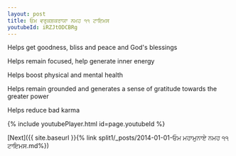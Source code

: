 ```yaml
---
layout: post
title: ਓਮ ਵਰੁਕਸ਼ਕਰਾਯਾ ਨਮਹ ੧੧ ਟਾਇਮਸ
youtubeId: iRZJtODCBRg
---
```

 
 
Helps get goodness, bliss and peace and God's blessings
 
Helps remain focused, help generate inner energy 
 
Helps boost physical and mental health 
 
Helps remain grounded and generates a sense of gratitude towards the greater power 
 
Helps reduce bad karma
 
 
 
 


{% include youtubePlayer.html id=page.youtubeId %}
 
[Next]({{ site.baseurl }}{% link  split1/_posts/2014-01-01-ਓਮ ਮਹਾਮੁਨਾਏ ਨਮਹ ੧੧ ਟਾਇਮਸ.md%})
 
